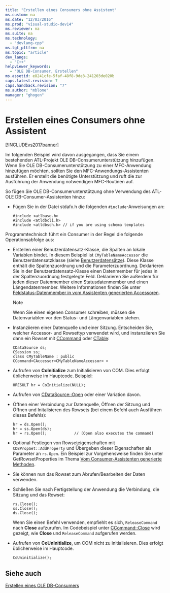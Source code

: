 ```yaml
---
title: "Erstellen eines Consumers ohne Assistent"
ms.custom: na
ms.date: "12/03/2016"
ms.prod: "visual-studio-dev14"
ms.reviewer: na
ms.suite: na
ms.technology: 
  - "devlang-cpp"
ms.tgt_pltfrm: na
ms.topic: "article"
dev_langs: 
  - "C++"
helpviewer_keywords: 
  - "OLE DB-Consumer, Erstellen"
ms.assetid: e8241cfe-5faf-48f8-9de3-241203de020b
caps.latest.revision: 7
caps.handback.revision: "7"
ms.author: "mblome"
manager: "ghogen"
---
```

# Erstellen eines Consumers ohne Assistent
[!INCLUDE[vs2017banner](../../assembler/inline/includes/vs2017banner.md)]

Im folgenden Beispiel wird davon ausgegangen, dass Sie einem bestehenden ATL\-Projekt OLE DB\-Consumerunterstützung hinzufügen.  Wenn Sie OLE DB\-Consumerunterstützung zu einer MFC\-Anwendung hinzufügen möchten, sollten Sie den MFC\-Anwendungs\-Assistenten ausführen. Er erstellt die benötigte Unterstützung und ruft die zur Ausführung der Anwendung notwendigen MFC\-Routinen auf.  
  
 So fügen Sie OLE DB\-Consumerunterstützung ohne Verwendung des ATL\-OLE DB\-Consumer\-Assistenten hinzu:  
  
-   Fügen Sie in der Datei stdafx.h die folgenden `#include`\-Anweisungen an:  
  
    ```  
    #include <atlbase.h>  
    #include <atldbcli.h>  
    #include <atldbsch.h> // if you are using schema templates  
    ```  
  
 Programmtechnisch führt ein Consumer in der Regel die folgende Operationsabfolge aus:  
  
-   Erstellen einer Benutzerdatensatz\-Klasse, die Spalten an lokale Variablen bindet.  In diesem Beispiel ist `CMyTableNameAccessor` die Benutzerdatensatzklasse \(siehe [Benutzerdatensätze](../../data/oledb/user-records.md)\).  Diese Klasse enthält die Spaltenzuordnung und die Parameterzuordnung.  Deklarieren Sie in der Benutzerdatensatz\-Klasse einen Datenmember für jedes in der Spaltenzuordnung festgelegte Feld. Deklarieren Sie außerdem für jeden dieser Datenmember einen Statusdatenmember und einen Längendatenmember.  Weitere Informationen finden Sie unter [Feldstatus\-Datenmember in vom Assistenten generierten Accessoren](../../data/oledb/field-status-data-members-in-wizard-generated-accessors.md).  
  
    > [!NOTE]
    >  Wenn Sie einen eigenen Consumer schreiben, müssen die Datenvariablen vor den Status\- und Längenvariablen stehen.  
  
-   Instanziieren einer Datenquelle und einer Sitzung.  Entscheiden Sie, welcher Accessor\- und Rowsettyp verwendet wird, und instanziieren Sie dann ein Rowset mit [CCommand](../../data/oledb/ccommand-class.md) oder [CTable](../../data/oledb/ctable-class.md):  
  
    ```  
    CDataSource ds;  
    CSession ss;  
    class CMyTableName : public CCommand<CAccessor<CMyTableNameAccessor> >  
    ```  
  
-   Aufrufen von **CoInitialize** zum Initialisieren von COM.  Dies erfolgt üblicherweise im Hauptcode.  Beispiel:  
  
    ```  
    HRESULT hr = CoInitialize(NULL);  
    ```  
  
-   Aufrufen von [CDataSource::Open](../../data/oledb/cdatasource-open.md) oder einer Variation davon.  
  
-   Öffnen einer Verbindung zur Datenquelle, Öffnen der Sitzung und Öffnen und Initalisieren des Rowsets \(bei einem Befehl auch Ausführen dieses Befehls\):  
  
    ```  
    hr = ds.Open();  
    hr = ss.Open(ds);  
    hr = rs.Open();            // (Open also executes the command)  
    ```  
  
-   Optional Festlegen von Rowseteigenschaften mit `CDBPropSet::AddProperty` und Übergeben dieser Eigenschaften als Parameter an `rs.Open`.  Ein Beispiel zur Vorgehensweise finden Sie unter GetRowsetProperties im Thema [Vom Consumer\-Assistenten generierte Methoden](../../data/oledb/consumer-wizard-generated-methods.md).  
  
-   Sie können nun das Rowset zum Abrufen\/Bearbeiten der Daten verwenden.  
  
-   Schließen Sie nach Fertigstellung der Anwendung die Verbindung, die Sitzung und das Rowset:  
  
    ```  
    rs.Close();  
    ss.Close();  
    ds.Close();  
    ```  
  
     Wenn Sie einen Befehl verwenden, empfiehlt es sich, `ReleaseCommand` nach **Close** aufzurufen.  Im Codebeispiel unter [CCommand::Close](../../data/oledb/ccommand-close.md) wird gezeigt, wie **Close** und `ReleaseCommand` aufgerufen werden.  
  
-   Aufrufen von **CoUnInitialize**, um COM nicht zu initialisieren.  Dies erfolgt üblicherweise im Hauptcode.  
  
    ```  
    CoUninitialize();  
    ```  
  
## Siehe auch  
 [Erstellen eines OLE DB\-Consumers](../../data/oledb/creating-an-ole-db-consumer.md)